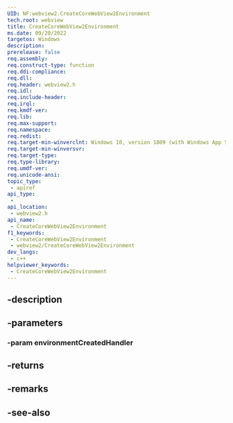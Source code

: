 ```yaml
---
UID: NF:webview2.CreateCoreWebView2Environment
tech.root: webview
title: CreateCoreWebView2Environment
ms.date: 09/20/2022
targetos: Windows
description: 
prerelease: false
req.assembly: 
req.construct-type: function
req.ddi-compliance: 
req.dll: 
req.header: webview2.h
req.idl: 
req.include-header: 
req.irql: 
req.kmdf-ver: 
req.lib: 
req.max-support: 
req.namespace: 
req.redist: 
req.target-min-winverclnt: Windows 10, version 1809 (with Windows App SDK 1.1 or later)
req.target-min-winversvr: 
req.target-type: 
req.type-library: 
req.umdf-ver: 
req.unicode-ansi: 
topic_type:
 - apiref
api_type:
 - 
api_location:
 - webview2.h
api_name:
 - CreateCoreWebView2Environment
f1_keywords:
 - CreateCoreWebView2Environment
 - webview2/CreateCoreWebView2Environment
dev_langs:
 - c++
helpviewer_keywords:
 - CreateCoreWebView2Environment
---
```


## -description

## -parameters

### -param environmentCreatedHandler

## -returns

## -remarks

## -see-also

